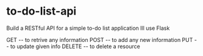 # to-do-list-api
Build a RESTful API for a simple to-do list application
Ill use Flask

GET -- to retrive any information
POST -- to add any new information
PUT -- to update given info
DELETE -- to delete a resource